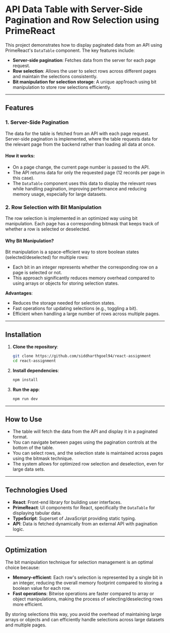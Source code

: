 # API Data Table with Server-Side Pagination and Row Selection using PrimeReact

This project demonstrates how to display paginated data from an API using PrimeReact's `DataTable` component. The key features include:

- **Server-side pagination**: Fetches data from the server for each page request.
- **Row selection**: Allows the user to select rows across different pages and maintain the selections consistently.
- **Bit manipulation for selection storage**: A unique app1roach using bit manipulation to store row selections efficiently.

---

## Features

### 1. **Server-Side Pagination**
The data for the table is fetched from an API with each page request. Server-side pagination is implemented, where the table requests data for the relevant page from the backend rather than loading all data at once.

#### **How it works**:
- On a page change, the current page number is passed to the API.
- The API returns data for only the requested page (12 records per page in this case).
- The `DataTable` component uses this data to display the relevant rows while handling pagination, improving performance and reducing memory usage, especially for large datasets.

### 2. **Row Selection with Bit Manipulation**
The row selection is implemented in an optimized way using bit manipulation. Each page has a corresponding bitmask that keeps track of whether a row is selected or deselected. 

#### **Why Bit Manipulation?**
Bit manipulation is a space-efficient way to store boolean states (selected/deselected) for multiple rows:
- Each bit in an integer represents whether the corresponding row on a page is selected or not.
- This approach significantly reduces memory overhead compared to using arrays or objects for storing selection states.
  
**Advantages**:
- Reduces the storage needed for selection states.
- Fast operations for updating selections (e.g., toggling a bit).
- Efficient when handling a large number of rows across multiple pages.

---

## Installation

1. **Clone the repository**:
   ```bash
   git clone https://github.com/siddharthgoel94/react-assignment
   cd react-assignment
   ```

2. **Install dependencies**:
   ```bash
   npm install
   ```

3. **Run the app**:
   ```bash
   npm run dev
   ```

---

## How to Use

- The table will fetch the data from the API and display it in a paginated format.
- You can navigate between pages using the pagination controls at the bottom of the table.
- You can select rows, and the selection state is maintained across pages using the bitmask technique.
- The system allows for optimized row selection and deselection, even for large data sets.

---

## Technologies Used
- **React**: Front-end library for building user interfaces.
- **PrimeReact**: UI components for React, specifically the `DataTable` for displaying tabular data.
- **TypeScript**: Superset of JavaScript providing static typing.
- **API**: Data is fetched dynamically from an external API with pagination logic.

---

## Optimization

The bit manipulation technique for selection management is an optimal choice because:
- **Memory-efficient**: Each row's selection is represented by a single bit in an integer, reducing the overall memory footprint compared to storing a boolean value for each row.
- **Fast operations**: Bitwise operations are faster compared to array or object manipulations, making the process of selecting/deselecting rows more efficient.

By storing selections this way, you avoid the overhead of maintaining large arrays or objects and can efficiently handle selections across large datasets and multiple pages.


